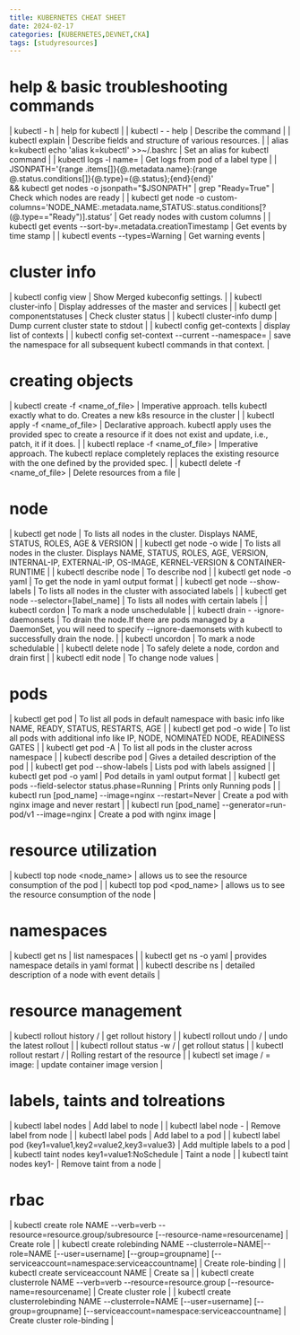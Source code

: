```yaml
---
title: KUBERNETES CHEAT SHEET
date: 2024-02-17
categories: [KUBERNETES,DEVNET,CKA]
tags: [studyresources]     
---
```


# help & basic troubleshooting commands

| kubectl - h  | help for kubectl |
| kubectl <command>  - - help  | Describe the command  |
| kubectl explain <resource> | Describe fields and structure of various resources. |
| alias k=kubectl
echo 'alias k=kubectl' >>~/.bashrc | Set an alias for kubectl command |
| kubectl logs -l name=<label name> | Get logs from pod of a label type |
| JSONPATH='{range .items[]}{@.metadata.name}:{range @.status.conditions[]}{@.type}={@.status};{end}{end}' \
&& kubectl get nodes -o jsonpath="$JSONPATH" | grep "Ready=True" | Check which nodes are ready |
| kubectl get node -o custom-columns='NODE_NAME:.metadata.name,STATUS:.status.conditions[?(@.type=="Ready")].status’ | Get ready nodes with custom columns  |
| kubectl get events --sort-by=.metadata.creationTimestamp | Get events by time stamp |
| kubectl events --types=Warning | Get warning events  |

# cluster info

| kubectl config view | Show Merged kubeconfig settings. |
| kubectl cluster-info | Display addresses of the master and services |
| kubectl get componentstatuses | Check cluster status |
| kubectl cluster-info dump | Dump current cluster state to stdout |
| kubectl config get-contexts | display list of contexts |
| kubectl config set-context --current --namespace=<ns> | save the namespace for all subsequent kubectl commands in that context. |

# creating objects

| kubectl create -f <name_of_file> | Imperative approach. tells kubectl exactly what to do. Creates a new k8s resource in the cluster |
| kubectl apply -f <name_of_file> | Declarative approach. kubectl apply uses the provided spec to create a resource if it does not exist and update, i.e., patch, it if it does. |
| kubectl replace -f <name_of_file> | Imperative approach. The kubectl replace completely replaces the existing resource with the one defined by the provided spec. |
| kubectl delete -f <name_of_file> | Delete resources from a file |

# node

| kubectl get node | To lists all nodes in the cluster. Displays NAME, STATUS, ROLES, AGE & VERSION |
| kubectl get node -o wide | To lists all nodes in the cluster. Displays NAME, STATUS, ROLES, AGE, VERSION, INTERNAL-IP, EXTERNAL-IP, OS-IMAGE, KERNEL-VERSION & CONTAINER-RUNTIME |
|  kubectl describe node <nodename> | To describe nod |
| kubectl get node <nodename> -o yaml | To get the node in yaml output format |
| kubectl get node --show-labels | To lists all nodes in the cluster with associated labels |
| kubectl get node --selector=[label_name] | To lists all nodes with certain labels |
| kubectl cordon <nodename> | To mark a node unschedulable |
| kubectl drain <nodename> - -ignore-daemonsets | To drain the node.If there are pods managed by a DaemonSet, you will need to specify --ignore-daemonsets with kubectl to successfully drain the node. |
| kubectl uncordon <nodename> | To mark a node schedulable |
| kubectl delete node <nodename> | To safely delete a node, cordon and drain first |
| kubectl edit node <nodename> | To change node values |

# pods

| kubectl get pod | To list all pods in default namespace with basic info like NAME, READY, STATUS, RESTARTS, AGE |
| kubectl get pod -o wide  | To list all pods with additional info like IP, NODE, NOMINATED NODE, READINESS GATES |
| kubectl get pod -A | To list all pods in the cluster across namespace |
| kubectl describe pod | Gives a detailed description of the pod  |
| kubectl get pod --show-labels | Lists pod with labels assigned  |
| kubectl get pod -o yaml | Pod details in yaml output format |
| kubectl get pods --field-selector status.phase=Running | Prints only Running pods  |
| kubectl run [pod_name] --image=nginx --restart=Never | Create a pod with nginx image and never restart |
| kubectl run [pod_name] --generator=run-pod/v1 --image=nginx | Create a pod with nginx image |

# resource utilization

| kubectl top node <node_name> | allows us to see the resource consumption of the pod  |
| kubectl top pod <pod_name> | allows us to see the resource consumption of the node |

# namespaces

| kubectl get ns | list namespaces |
| kubectl get ns <namespace> -o yaml | provides namespace details in yaml format  |
| kubectl describe ns <namespace>  | detailed description of a node with event details |

# **resource management**

| kubectl rollout history <resourceType>/<resourceName> | get rollout history |
| kubectl rollout undo <resourceType>/<resourceName> | undo the latest rollout |
| kubectl rollout status -w <resourceType>/<resourceName> | get rollout status |
| kubectl rollout restart <resourceType>/<resourceName> | Rolling restart of the resource  |
| kubectl set image <resourceType>/<resourceName>  <container> = image:<version> | update container image version |

# labels, taints and tolreations

| kubectl label nodes <node-name> <label> | Add label to node |
| kubectl label node <nodename> <labelname>- | Remove label from node |
| kubectl label pods <pod-name> <label-name> | Add label to a pod |
| kubectl label pod <pod-name> {key1=value1,key2=value2,key3=value3} | Add multiple labels to a pod |
| kubectl taint nodes <node-name> key1=value1:NoSchedule | Taint a node |
| kubectl taint nodes <node-name> key1- | Remove taint from a node |

# rbac

| kubectl create role NAME --verb=verb --resource=resource.group/subresource [--resource-name=resourcename]  | Create role |
| kubectl create rolebinding NAME --clusterrole=NAME|--role=NAME [--user=username] [--group=groupname] [--serviceaccount=namespace:serviceaccountname]  | Create role-binding |
| kubectl create serviceaccount NAME  | Create sa |
| kubectl create clusterrole NAME --verb=verb --resource=resource.group [--resource-name=resourcename]  | Create cluster role |
| kubectl create clusterrolebinding NAME --clusterrole=NAME [--user=username] [--group=groupname] [--serviceaccount=namespace:serviceaccountname]  | Create cluster role-binding |

